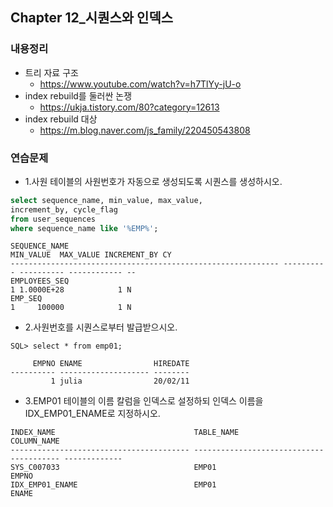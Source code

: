 ## Chapter 12_시퀀스와 인덱스

### 내용정리
* 트리 자료 구조
  - https://www.youtube.com/watch?v=h7TlYy-jU-o
* index rebuild를 둘러싼 논쟁
  - https://ukja.tistory.com/80?category=12613
* index rebuild 대상
  - https://m.blog.naver.com/js_family/220450543808

### 연습문제

* 1.사원 테이블의 사원번호가 자동으로 생성되도록 시퀀스를 생성하시오.
```sql
select sequence_name, min_value, max_value, 
increment_by, cycle_flag
from user_sequences
where sequence_name like '%EMP%';
```
```console
SEQUENCE_NAME                                                 MIN_VALUE  MAX_VALUE INCREMENT_BY CY
------------------------------------------------------------ ---------- ---------- ------------ --
EMPLOYEES_SEQ                                                         1 1.0000E+28            1 N
EMP_SEQ                                                               1     100000            1 N
```

* 2.사원번호를 시퀀스로부터 발급받으시오.
```console
SQL> select * from emp01;

     EMPNO ENAME                HIREDATE
---------- -------------------- --------
         1 julia                20/02/11
```

* 3.EMP01 테이블의 이름 칼럼을 인덱스로 설정하되 인덱스 이름을 IDX_EMP01_ENAME로 지정하시오.
```console
INDEX_NAME                               TABLE_NAME                               COLUMN_NAME
---------------------------------------- ---------------------------------------- -------------
SYS_C007033                              EMP01                                    EMPNO
IDX_EMP01_ENAME                          EMP01                                    ENAME
```

